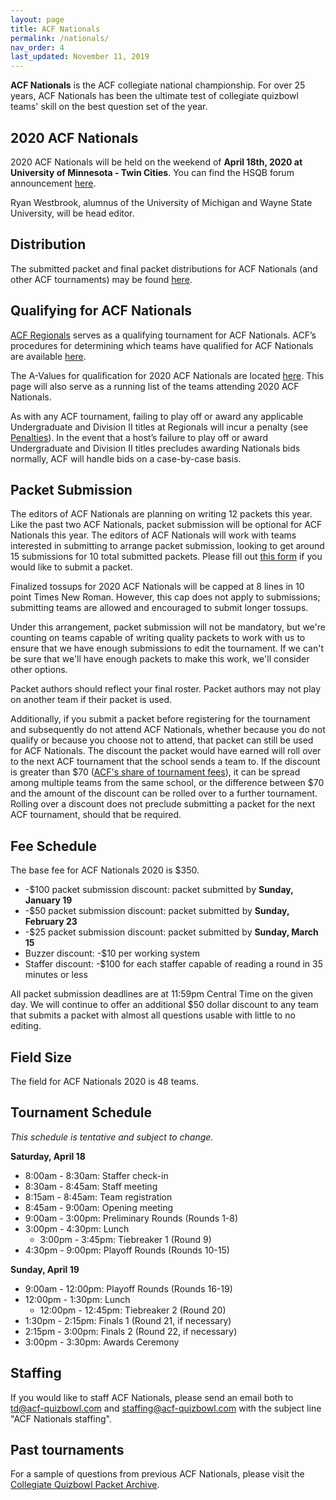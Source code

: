 ```yaml
---
layout: page
title: ACF Nationals
permalink: /nationals/
nav_order: 4
last_updated: November 11, 2019
---
```


**ACF Nationals** is the ACF collegiate national championship. For over 25 years, ACF Nationals has been the ultimate test of collegiate quizbowl teams' skill on the best question set of the year.


## 2020 ACF Nationals
2020 ACF Nationals will be held on the weekend of **April 18th, 2020 at University of Minnesota - Twin Cities**. You can find the HSQB forum announcement [here](https://hsquizbowl.org/forums/viewtopic.php?f=8&t=23261).

Ryan Westbrook, alumnus of the University of Michigan and Wayne State University, will be head editor.

## Distribution

The submitted packet and final packet distributions for ACF Nationals (and other ACF tournaments) may be found [here](/distribution).

## Qualifying for ACF Nationals
[ACF Regionals](/regionals) serves as a qualifying tournament for ACF Nationals. ACF’s procedures for determining which teams have qualified for ACF Nationals are available [here](/nationals-qualification). 

The A-Values for qualification for 2020 ACF Nationals are located [here](/a-values). This page will also serve as a running list of the teams attending 2020 ACF Nationals.

As with any ACF tournament, failing to play off or award any applicable Undergraduate and Division II titles at Regionals will incur a penalty (see [Penalties](/hosting-guidelines/#penalties-for-egregious-hosting-violations)). In the event that a host’s failure to play off or award Undergraduate and Division II titles precludes awarding Nationals bids normally, ACF will handle bids on a case-by-case basis.

## Packet Submission
The editors of ACF Nationals are planning on writing 12 packets this year. Like the past two ACF Nationals, packet submission will be optional for ACF Nationals this year. The editors of ACF Nationals will work with teams interested in submitting to arrange packet submission, looking to get around 15 submissions for 10 total submitted packets. Please fill out [this form](https://forms.gle/TZ8SxgN3ycKFDALt7) if you would like to submit a packet.

Finalized tossups for 2020 ACF Nationals will be capped at 8 lines in 10 point Times New Roman. However, this cap does not apply to submissions; submitting teams are allowed and encouraged to submit longer tossups.

Under this arrangement, packet submission will not be mandatory, but we're counting on teams capable of writing quality packets to work with us to ensure that we have enough submissions to edit the tournament. If we can't be sure that we'll have enough packets to make this work, we'll consider other options.

Packet authors should reflect your final roster. Packet authors may not play on another team if their packet is used.

Additionally, if you submit a packet before registering for the tournament and subsequently do not attend ACF Nationals, whether because you do not qualify or because you choose not to attend, that packet can still be used for ACF Nationals. The discount the packet would have earned will roll over to the next ACF tournament that the school sends a team to. If the discount is greater than $70 ([ACF's share of tournament fees](/hosting-guidelines/#financial-breakdown-between-hosts-and-acf)), it can be spread among multiple teams from the same school, or the difference between $70 and the amount of the discount can be rolled over to a further tournament. Rolling over a discount does not preclude submitting a packet for the next ACF tournament, should that be required.

## Fee Schedule
The base fee for ACF Nationals 2020 is $350.

- -$100 packet submission discount: packet submitted by **Sunday, January 19**
- -$50 packet submission discount: packet submitted by **Sunday, February 23**
- -$25 packet submission discount: packet submitted by **Sunday, March 15**
- Buzzer discount: -$10 per working system
- Staffer discount: -$100 for each staffer capable of reading a round in 35 minutes or less

All packet submission deadlines are at 11:59pm Central Time on the given day. We will continue to offer an additional $50 dollar discount to any team that submits a packet with almost all questions usable with little to no editing.

## Field Size
The field for ACF Nationals 2020 is 48 teams.

## Tournament Schedule
*This schedule is tentative and subject to change.*

**Saturday, April 18**
- 8:00am - 8:30am: Staffer check-in
- 8:30am - 8:45am: Staff meeting
- 8:15am - 8:45am: Team registration
- 8:45am - 9:00am: Opening meeting
- 9:00am - 3:00pm: Preliminary Rounds (Rounds 1-8)
- 3:00pm - 4:30pm: Lunch
    - 3:00pm - 3:45pm: Tiebreaker 1 (Round 9)
- 4:30pm - 9:00pm: Playoff Rounds (Rounds 10-15)

**Sunday, April 19**
- 9:00am - 12:00pm: Playoff Rounds (Rounds 16-19)
- 12:00pm - 1:30pm: Lunch
    - 12:00pm - 12:45pm: Tiebreaker 2 (Round 20)
- 1:30pm - 2:15pm: Finals 1 (Round 21, if necessary)
- 2:15pm - 3:00pm: Finals 2 (Round 22, if necessary)
- 3:00pm - 3:30pm: Awards Ceremony

## Staffing
If you would like to staff ACF Nationals, please send an email both to [td@acf-quizbowl.com](mailto:td@acf-quizbowl.com) and [staffing@acf-quizbowl.com](mailto:staffing@acf-quizbowl.com) with the subject line "ACF Nationals staffing".

## Past tournaments
For a sample of questions from previous ACF Nationals, please visit the [Collegiate Quizbowl Packet Archive](http://hsquizbowl.org/db/questionsets/search/?name=ACF+Nationals&col=1&season=&archived=y).

